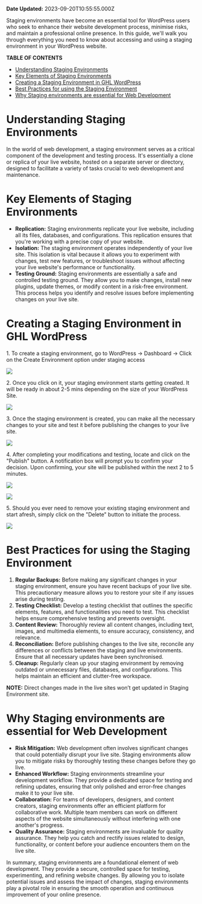 **Date Updated:** 2023-09-20T10:55:55.000Z

Staging environments have become an essential tool for WordPress users who seek to enhance their website development process, minimise risks, and maintain a professional online presence. In this guide, we'll walk you through everything you need to know about accessing and using a staging environment in your WordPress website.

  
**TABLE OF CONTENTS**

* [Understanding Staging Environments](#Understanding-Staging-Environments)
* [Key Elements of Staging Environments](#Key-Elements-of-Staging-Environments)
* [Creating a Staging Environment in GHL WordPress](#Creating-a-Staging-Environment-in-GHL-WordPress)
* [Best Practices for using the Staging Environment](#Best-Practices-for-using-the-Staging-Environment)
* [Why Staging environments are essential for Web Development](#Why-Staging-environments-are-essential-for-Web-Development)

# **Understanding Staging Environments**

In the world of web development, a staging environment serves as a critical component of the development and testing process. It's essentially a clone or replica of your live website, hosted on a separate server or directory, designed to facilitate a variety of tasks crucial to web development and maintenance.

  
# **Key Elements of Staging Environments**

* **Replication:** Staging environments replicate your live website, including all its files, databases, and configurations. This replication ensures that you're working with a precise copy of your website.
* **Isolation:** The staging environment operates independently of your live site. This isolation is vital because it allows you to experiment with changes, test new features, or troubleshoot issues without affecting your live website's performance or functionality.
* **Testing Ground:** Staging environments are essentially a safe and controlled testing ground. They allow you to make changes, install new plugins, update themes, or modify content in a risk-free environment. This process helps you identify and resolve issues before implementing changes on your live site.

  
# **Creating a Staging Environment in GHL WordPress**

1\. To create a staging environment, go to WordPress -> Dashboard -> Click on the Create Environment option under staging access

![](https://s3.amazonaws.com/cdn.freshdesk.com/data/helpdesk/attachments/production/155007132359/original/Pv-2Wuy7Rrmyd3EhSxiq6UdUw_KQHRLqQA.png?1694145706)
  
  
2\. Once you click on it, your staging environment starts getting created. It will be ready in about 2-5 mins depending on the size of your WordPress Site. 

  
![](https://s3.amazonaws.com/cdn.freshdesk.com/data/helpdesk/attachments/production/155007132432/original/jfMB-gPkh66e7X6-iD6dJ46COwYlUShKQg.png?1694145885)

  
3\. Once the staging environment is created, you can make all the necessary changes to your site and test it before publishing the changes to your live site.

  
![](https://s3.amazonaws.com/cdn.freshdesk.com/data/helpdesk/attachments/production/155007132456/original/I2I8b-NvZgW6RGtOl6A2HtpkpMHe2vb3OQ.png?1694145968)

  
4\. After completing your modifications and testing, locate and click on the "Publish" button. A notification box will prompt you to confirm your decision. Upon confirming, your site will be published within the next 2 to 5 minutes.

  
![](https://s3.amazonaws.com/cdn.freshdesk.com/data/helpdesk/attachments/production/155007132520/original/AFQm1unoIqJHNaEFtwo6tmb4WAH_BiW-eQ.png?1694146090)

  
![](https://s3.amazonaws.com/cdn.freshdesk.com/data/helpdesk/attachments/production/155007132554/original/DLcjxS0mF-nfXff73nUvX7Jdn1bSrHu-rA.png?1694146268)

5\. Should you ever need to remove your existing staging environment and start afresh, simply click on the "Delete" button to initiate the process.

  
![](https://s3.amazonaws.com/cdn.freshdesk.com/data/helpdesk/attachments/production/155007132564/original/31GuJDHmIXQZk9nz4woKES73gYxZH3jVkg.png?1694146293)

  
# **Best Practices for using the Staging Environment**

1. **Regular Backups:** Before making any significant changes in your staging environment, ensure you have recent backups of your live site. This precautionary measure allows you to restore your site if any issues arise during testing.
2. **Testing Checklist:** Develop a testing checklist that outlines the specific elements, features, and functionalities you need to test. This checklist helps ensure comprehensive testing and prevents oversight.
3. **Content Review:** Thoroughly review all content changes, including text, images, and multimedia elements, to ensure accuracy, consistency, and relevance.
4. **Reconciliation:** Before publishing changes to the live site, reconcile any differences or conflicts between the staging and live environments. Ensure that all necessary updates have been synchronised.
5. **Cleanup:** Regularly clean up your staging environment by removing outdated or unnecessary files, databases, and configurations. This helps maintain an efficient and clutter-free workspace.  
    
**NOTE:** Direct changes made in the live sites won’t get updated in Staging Environment site.

# **Why Staging environments are essential for Web Development**

* **Risk Mitigation:** Web development often involves significant changes that could potentially disrupt your live site. Staging environments allow you to mitigate risks by thoroughly testing these changes before they go live.
* **Enhanced Workflow:** Staging environments streamline your development workflow. They provide a dedicated space for testing and refining updates, ensuring that only polished and error-free changes make it to your live site.
* **Collaboration:** For teams of developers, designers, and content creators, staging environments offer an efficient platform for collaborative work. Multiple team members can work on different aspects of the website simultaneously without interfering with one another's progress.
* **Quality Assurance:** Staging environments are invaluable for quality assurance. They help you catch and rectify issues related to design, functionality, or content before your audience encounters them on the live site.

  
In summary, staging environments are a foundational element of web development. They provide a secure, controlled space for testing, experimenting, and refining website changes. By allowing you to isolate potential issues and assess the impact of changes, staging environments play a pivotal role in ensuring the smooth operation and continuous improvement of your online presence.